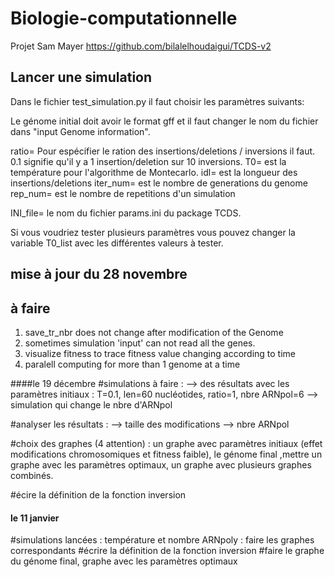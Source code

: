 # Biologie-computationnelle
Projet Sam Mayer
https://github.com/bilalelhoudaigui/TCDS-v2

## Lancer une simulation
Dans le fichier test_simulation.py il faut choisir les paramètres suivants:

Le génome initial doit avoir le format gff et il faut changer le nom du fichier dans "input Genome information".

ratio= Pour espécifier le ration des insertions/deletions / inversions il faut. 0.1 signifie qu'il y a 1 insertion/deletion sur 10 inversions. 
T0= est la température pour l'algorithme de Montecarlo.
idl= est la longueur des insertions/deletions
iter_num= est le nombre de generations du genome
rep_num= est le nombre de repetitions d'un simulation

INI_file= le nom du fichier params.ini du package TCDS.

Si vous voudriez tester plusieurs paramètres vous pouvez changer la variable T0_list avec les différentes valeurs à tester.



## mise à jour du 28 novembre 
## à faire 
1. save_tr_nbr does not change after modification of the Genome
1. sometimes simulation 'input' can not read all the genes.
1. visualize fitness to trace fitness value changing according to time
1. paralell computing for more than 1 genome at a time


####le 19 décembre 
#simulations à faire : 
  --> des résultats avec les paramètres initiaux : T=0.1, len=60 nucléotides,  ratio=1, nbre ARNpol=6
  --> simulation qui change le nbre d'ARNpol

#analyser les résultats : 
  --> taille des modifications 
  --> nbre ARNpol 

#choix des graphes (4 attention) : un graphe avec paramètres initiaux (effet modifications chromosomiques et fitness faible), le génome final ,mettre un graphe avec les paramètres optimaux, un graphe avec plusieurs graphes combinés.


#écire la définition de la fonction inversion 




#### le 11 janvier 
#simulations lancées : température et nombre ARNpoly : faire les graphes correspondants 
#écrire la définition de la fonction inversion 
#faire le graphe du génome final, graphe avec les paramètres optimaux 
